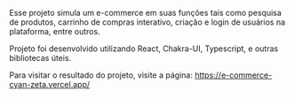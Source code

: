 Esse projeto simula um e-commerce em suas funções tais como pesquisa de produtos, carrinho de compras interativo, criação e login de usuários na plataforma, entre outros.

Projeto foi desenvolvido utilizando React, Chakra-UI, Typescript, e outras bibliotecas úteis.

Para visitar o resultado do projeto, visite a página: https://e-commerce-cyan-zeta.vercel.app/
